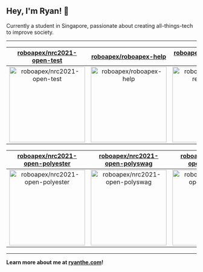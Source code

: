 ## Hey, I'm Ryan! 👋

Currently a student in Singapore, passionate about creating all-things-tech to improve society.

---

| [roboapex/nrc2021-open-test](https://github.com/roboapex/nrc2021-open-test) | [roboapex/roboapex-help](https://github.com/roboapex/roboapex-help) | [roboapex/nrc2021-reg-polyriko](https://github.com/roboapex/nrc2021-reg-polyriko) |
| :-: | :-: | :-: |
| <a href="https://github.com/roboapex/nrc2021-open-test"><img src="https://github.com/theboi/theboi/raw/main/DISPLAY.jpg" alt="roboapex/nrc2021-open-test" title="roboapex/nrc2021-open-test" width="200" height="200"></a> | <a href="https://github.com/roboapex/roboapex-help"><img src="https://github.com/theboi/theboi/raw/main/DISPLAY.jpg" alt="roboapex/roboapex-help" title="roboapex/roboapex-help" width="200" height="200"></a> | <a href="https://github.com/roboapex/nrc2021-reg-polyriko"><img src="https://github.com/theboi/theboi/raw/main/DISPLAY.jpg" alt="roboapex/nrc2021-reg-polyriko" title="roboapex/nrc2021-reg-polyriko" width="200" height="200"></a> |

| [roboapex/nrc2021-open-polyester](https://github.com/roboapex/nrc2021-open-polyester) | [roboapex/nrc2021-open-polyswag](https://github.com/roboapex/nrc2021-open-polyswag) | [roboapex/nrc2021-open-hexedgy](https://github.com/roboapex/nrc2021-open-hexedgy) |
| :-: | :-: | :-: |
| <a href="https://github.com/roboapex/nrc2021-open-polyester"><img src="https://github.com/theboi/theboi/raw/main/DISPLAY.jpg" alt="roboapex/nrc2021-open-polyester" title="roboapex/nrc2021-open-polyester" width="200" height="200"></a> | <a href="https://github.com/roboapex/nrc2021-open-polyswag"><img src="https://github.com/theboi/theboi/raw/main/DISPLAY.jpg" alt="roboapex/nrc2021-open-polyswag" title="roboapex/nrc2021-open-polyswag" width="200" height="200"></a> | <a href="https://github.com/roboapex/nrc2021-open-hexedgy"><img src="https://github.com/theboi/theboi/raw/main/DISPLAY.jpg" alt="roboapex/nrc2021-open-hexedgy" title="roboapex/nrc2021-open-hexedgy" width="200" height="200"></a> |



---

**Learn more about me at [ryanthe.com](https://www.ryanthe.com)!**